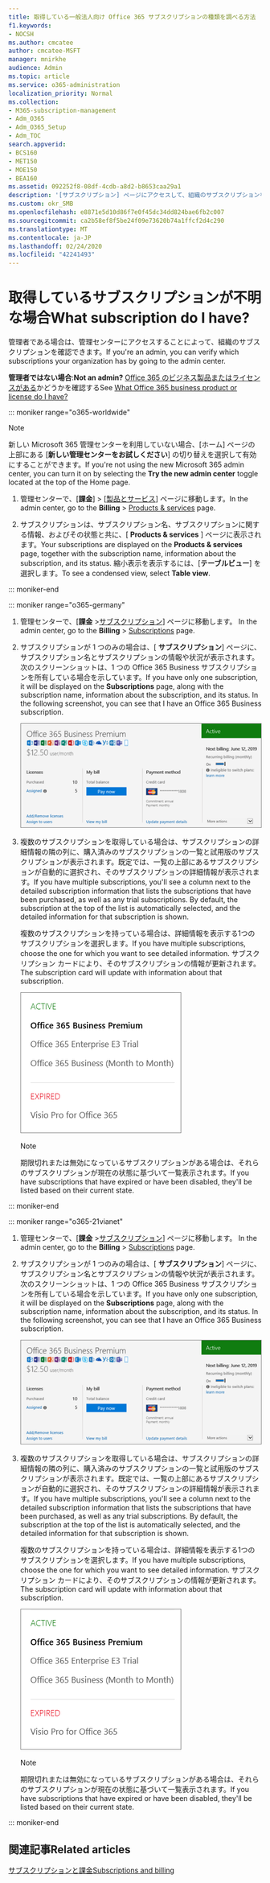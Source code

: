 ```yaml
---
title: 取得している一般法人向け Office 365 サブスクリプションの種類を調べる方法
f1.keywords:
- NOCSH
ms.author: cmcatee
author: cmcatee-MSFT
manager: mnirkhe
audience: Admin
ms.topic: article
ms.service: o365-administration
localization_priority: Normal
ms.collection:
- M365-subscription-management
- Adm_O365
- Adm_O365_Setup
- Adm_TOC
search.appverid:
- BCS160
- MET150
- MOE150
- BEA160
ms.assetid: 092252f8-08df-4cdb-a8d2-b8653caa29a1
description: '[サブスクリプション] ページにアクセスして、組織のサブスクリプションを確認する方法について説明します。'
ms.custom: okr_SMB
ms.openlocfilehash: e8871e5d10d86f7e0f45dc34dd824bae6fb2c007
ms.sourcegitcommit: ca2b58ef8f5be24f09e73620b74a1ffcf2d4c290
ms.translationtype: MT
ms.contentlocale: ja-JP
ms.lasthandoff: 02/24/2020
ms.locfileid: "42241493"
---
```

# <a name="what-subscription-do-i-have"></a><span data-ttu-id="3d3f8-103">取得しているサブスクリプションが不明な場合</span><span class="sxs-lookup"><span data-stu-id="3d3f8-103">What subscription do I have?</span></span>

<span data-ttu-id="3d3f8-104">管理者である場合は、管理センターにアクセスすることによって、組織のサブスクリプションを確認できます。</span><span class="sxs-lookup"><span data-stu-id="3d3f8-104">If you're an admin, you can verify which subscriptions your organization has by going to the admin center.</span></span>
  
 <span data-ttu-id="3d3f8-105">**管理者ではない場合**:</span><span class="sxs-lookup"><span data-stu-id="3d3f8-105">**Not an admin?**</span></span> <span data-ttu-id="3d3f8-106">[Office 365 のビジネス製品またはライセンスがある](https://support.office.com/article/f8ab5e25-bf3f-4a47-b264-174b1ee925fd.aspx)かどうかを確認する</span><span class="sxs-lookup"><span data-stu-id="3d3f8-106">See [What Office 365 business product or license do I have?](https://support.office.com/article/f8ab5e25-bf3f-4a47-b264-174b1ee925fd.aspx)</span></span>

::: moniker range="o365-worldwide"

> [!NOTE]
> <span data-ttu-id="3d3f8-107">新しい Microsoft 365 管理センターを利用していない場合、[ホーム] ページの上部にある [**新しい管理センターをお試しください**] の切り替えを選択して有効にすることができます。</span><span class="sxs-lookup"><span data-stu-id="3d3f8-107">If you're not using the new Microsoft 365 admin center, you can turn it on by selecting the **Try the new admin center** toggle located at the top of the Home page.</span></span>

1. <span data-ttu-id="3d3f8-108">管理センターで、[**課金**] \> [<a href="https://go.microsoft.com/fwlink/p/?linkid=842054" target="_blank">製品とサービス</a>] ページに移動します。</span><span class="sxs-lookup"><span data-stu-id="3d3f8-108">In the admin center, go to the **Billing** \> <a href="https://go.microsoft.com/fwlink/p/?linkid=842054" target="_blank">Products & services</a> page.</span></span>

2. <span data-ttu-id="3d3f8-109">サブスクリプションは、サブスクリプション名、サブスクリプションに関する情報、およびその状態と共に、[ **Products & services** ] ページに表示されます。</span><span class="sxs-lookup"><span data-stu-id="3d3f8-109">Your subscriptions are displayed on the **Products & services** page, together with the subscription name, information about the subscription, and its status.</span></span> <span data-ttu-id="3d3f8-110">縮小表示を表示するには、[**テーブルビュー**] を選択します。</span><span class="sxs-lookup"><span data-stu-id="3d3f8-110">To see a condensed view, select **Table view**.</span></span>

::: moniker-end
  
::: moniker range="o365-germany"

1. <span data-ttu-id="3d3f8-111">管理センターで、[**課金** \><a href="https://go.microsoft.com/fwlink/p/?linkid=847745" target="_blank">サブスクリプション</a>] ページに移動します。  </span><span class="sxs-lookup"><span data-stu-id="3d3f8-111">In the admin center, go to the **Billing** \>  <a href="https://go.microsoft.com/fwlink/p/?linkid=847745" target="_blank">Subscriptions</a> page.</span></span>

2. <span data-ttu-id="3d3f8-p103">サブスクリプションが 1 つのみの場合は、[ **サブスクリプション**] ページに、サブスクリプション名とサブスクリプションの情報や状況が表示されます。次のスクリーンショットは、1 つの Office 365 Business サブスクリプションを所有している場合を示しています。</span><span class="sxs-lookup"><span data-stu-id="3d3f8-p103">If you have only one subscription, it will be displayed on the **Subscriptions** page, along with the subscription name, information about the subscription, and its status. In the following screenshot, you can see that I have an Office 365 Business subscription.</span></span>

    ![The Subscriptions page that shows which subscription you have as well as its status.](../media/4d51dfcc-e9f3-4414-964a-6ef182f49eba.png)
  
3. <span data-ttu-id="3d3f8-p104">複数のサブスクリプションを取得している場合は、サブスクリプションの詳細情報の隣の列に、購入済みのサブスクリプションの一覧と試用版のサブスクリプションが表示されます。既定では、一覧の上部にあるサブスクリプションが自動的に選択され、そのサブスクリプションの詳細情報が表示されます。</span><span class="sxs-lookup"><span data-stu-id="3d3f8-p104">If you have multiple subscriptions, you'll see a column next to the detailed subscription information that lists the subscriptions that have been purchased, as well as any trial subscriptions. By default, the subscription at the top of the list is automatically selected, and the detailed information for that subscription is shown.</span></span>

    <span data-ttu-id="3d3f8-117">複数のサブスクリプションを持っている場合は、詳細情報を表示する1つのサブスクリプションを選択します。</span><span class="sxs-lookup"><span data-stu-id="3d3f8-117">If you have multiple subscriptions, choose the one for which you want to see detailed information.</span></span> <span data-ttu-id="3d3f8-118">サブスクリプション カードにより、そのサブスクリプションの情報が更新されます。</span><span class="sxs-lookup"><span data-stu-id="3d3f8-118">The subscription card will update with information about that subscription.</span></span>

    ![状態別にグループ化された複数のサブスクリプションの一覧を表示する、管理センターの [サブスクリプション] ページ。](../media/548ab8e9-bf9c-46d1-8c7c-ef5b631f3faa.png)
  
    > [!NOTE]
    > <span data-ttu-id="3d3f8-120">期限切れまたは無効になっているサブスクリプションがある場合は、それらのサブスクリプションが現在の状態に基づいて一覧表示されます。</span><span class="sxs-lookup"><span data-stu-id="3d3f8-120">If you have subscriptions that have expired or have been disabled, they'll be listed based on their current state.</span></span>

::: moniker-end

::: moniker range="o365-21vianet"

1. <span data-ttu-id="3d3f8-121">管理センターで、[**課金** \><a href="https://go.microsoft.com/fwlink/p/?linkid=850626" target="_blank">サブスクリプション</a>] ページに移動します。  </span><span class="sxs-lookup"><span data-stu-id="3d3f8-121">In the admin center, go to the **Billing** \>  <a href="https://go.microsoft.com/fwlink/p/?linkid=850626" target="_blank">Subscriptions</a> page.</span></span>

2. <span data-ttu-id="3d3f8-p106">サブスクリプションが 1 つのみの場合は、[ **サブスクリプション**] ページに、サブスクリプション名とサブスクリプションの情報や状況が表示されます。次のスクリーンショットは、1 つの Office 365 Business サブスクリプションを所有している場合を示しています。</span><span class="sxs-lookup"><span data-stu-id="3d3f8-p106">If you have only one subscription, it will be displayed on the **Subscriptions** page, along with the subscription name, information about the subscription, and its status. In the following screenshot, you can see that I have an Office 365 Business subscription.</span></span>

    ![The Subscriptions page that shows which subscription you have as well as its status.](../media/4d51dfcc-e9f3-4414-964a-6ef182f49eba.png)
  
3. <span data-ttu-id="3d3f8-p107">複数のサブスクリプションを取得している場合は、サブスクリプションの詳細情報の隣の列に、購入済みのサブスクリプションの一覧と試用版のサブスクリプションが表示されます。既定では、一覧の上部にあるサブスクリプションが自動的に選択され、そのサブスクリプションの詳細情報が表示されます。</span><span class="sxs-lookup"><span data-stu-id="3d3f8-p107">If you have multiple subscriptions, you'll see a column next to the detailed subscription information that lists the subscriptions that have been purchased, as well as any trial subscriptions. By default, the subscription at the top of the list is automatically selected, and the detailed information for that subscription is shown.</span></span>

    <span data-ttu-id="3d3f8-127">複数のサブスクリプションを持っている場合は、詳細情報を表示する1つのサブスクリプションを選択します。</span><span class="sxs-lookup"><span data-stu-id="3d3f8-127">If you have multiple subscriptions, choose the one for which you want to see detailed information.</span></span> <span data-ttu-id="3d3f8-128">サブスクリプション カードにより、そのサブスクリプションの情報が更新されます。</span><span class="sxs-lookup"><span data-stu-id="3d3f8-128">The subscription card will update with information about that subscription.</span></span>

    ![状態別にグループ化された複数のサブスクリプションの一覧を表示する、管理センターの [サブスクリプション] ページ。](../media/548ab8e9-bf9c-46d1-8c7c-ef5b631f3faa.png)
  
    > [!NOTE]
    > <span data-ttu-id="3d3f8-130">期限切れまたは無効になっているサブスクリプションがある場合は、それらのサブスクリプションが現在の状態に基づいて一覧表示されます。</span><span class="sxs-lookup"><span data-stu-id="3d3f8-130">If you have subscriptions that have expired or have been disabled, they'll be listed based on their current state.</span></span>

::: moniker-end

## <a name="related-articles"></a><span data-ttu-id="3d3f8-131">関連記事</span><span class="sxs-lookup"><span data-stu-id="3d3f8-131">Related articles</span></span>
  
[<span data-ttu-id="3d3f8-132">サブスクリプションと課金</span><span class="sxs-lookup"><span data-stu-id="3d3f8-132">Subscriptions and billing</span></span>](../../commerce/subscriptions-and-billing.md)
